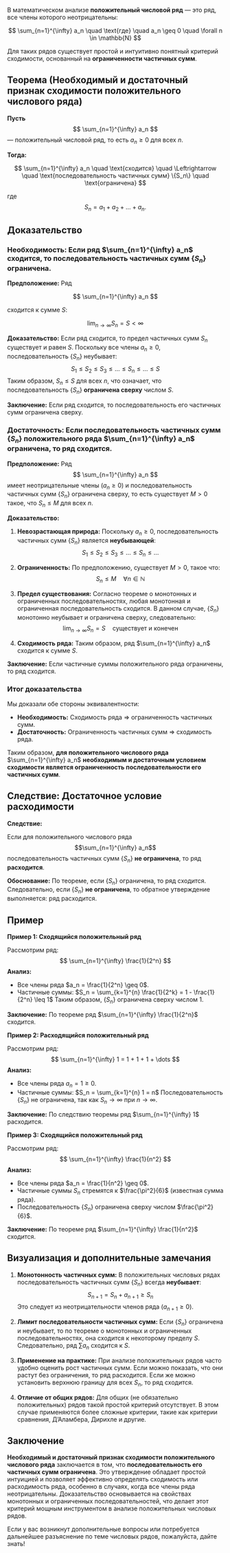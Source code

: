 
В математическом анализе **положительный числовой ряд** — это ряд, все члены которого неотрицательны:

$$
\sum_{n=1}^{\infty} a_n \quad \text{где} \quad a_n \geq 0 \quad \forall n \in \mathbb{N}
$$

Для таких рядов существует простой и интуитивно понятный критерий сходимости, основанный на **ограниченности частичных сумм**.

## Теорема (Необходимый и достаточный признак сходимости положительного числового ряда)

**Пусть** 
$$
\sum_{n=1}^{\infty} a_n
$$
— положительный числовой ряд, то есть $a_n \geq 0$
для всех $n.$

**Тогда:**

$$
\sum_{n=1}^{\infty} a_n \quad \text{сходится} \quad \Leftrightarrow \quad \text{последовательность частичных сумм} \{S_n\} \quad \text{ограничена}
$$

где 
$$
S_n = a_1 + a_2 + \dots + a_n.
$$

## Доказательство

### Необходимость: Если ряд $\sum_{n=1}^{\infty} a_n$ сходится, то последовательность частичных сумм $\{S_n\}$ ограничена.

**Предположение:**
Ряд 

$$
\sum_{n=1}^{\infty} a_n
$$

сходится к сумме $S$:

$$
\lim_{n \to \infty} S_n = S < \infty
$$


**Доказательство:**
Если ряд сходится, то предел частичных сумм $S_n$ существует и равен $S$. Поскольку все члены $a_n \geq 0$, последовательность $\{S_n\}$ неубывает:
$$
S_1 \leq S_2 \leq S_3 \leq \dots \leq S_n \leq \dots \leq S
$$
Таким образом, $S_n \leq S$ для всех $n$, что означает, что последовательность $\{S_n\}$ **ограничена сверху** числом $S$.

**Заключение:**
Если ряд сходится, то последовательность его частичных сумм ограничена сверху.

### Достаточность: Если последовательность частичных сумм $\{S_n\}$ положительного ряда $\sum_{n=1}^{\infty} a_n$ ограничена, то ряд сходится.

**Предположение:**
Ряд 
$$
\sum_{n=1}^{\infty} a_n
$$ имеет неотрицательные члены ($a_n \geq 0$) и последовательность частичных сумм $\{S_n\}$ ограничена сверху, то есть существует $M > 0$ такое, что $S_n \leq M$ для всех $n$.

**Доказательство:**
1. **Невозрастающая природа:**
   Поскольку $a_n \geq 0$, последовательность частичных сумм $\{S_n\}$ является **неубывающей**:
   $$
   S_1 \leq S_2 \leq S_3 \leq \dots \leq S_n \leq \dots
   $$

2. **Ограниченность:**
   По предположению, существует $M > 0$, такое что:
   $$
   S_n \leq M \quad \forall n \in \mathbb{N}
   $$

3. **Предел существования:**
   Согласно теореме о монотонных и ограниченных последовательностях, любая монотонная и ограниченная последовательность сходится. В данном случае, $\{S_n\}$ монотонно неубывает и ограничена сверху, следовательно:
   $$
   \lim_{n \to \infty} S_n = S \quad \text{существует и конечен}
   $$

4. **Сходимость ряда:**
   Таким образом, ряд $\sum_{n=1}^{\infty} a_n$ сходится к сумме $S$.

**Заключение:**
Если частичные суммы положительного ряда ограничены, то ряд сходится.

### Итог доказательства
Мы доказали обе стороны эквивалентности:

- **Необходимость:** Сходимость ряда $\Rightarrow$ ограниченность частичных сумм.
- **Достаточность:** Ограниченность частичных сумм $\Rightarrow$ сходимость ряда.

Таким образом, **для положительного числового ряда** $\sum_{n=1}^{\infty} a_n$ **необходимым и достаточным условием сходимости является ограниченность последовательности его частичных сумм**.

## Следствие: Достаточное условие расходимости

**Следствие:**

Если для положительного числового ряда $$\sum_{n=1}^{\infty} a_n$$ последовательность частичных сумм $\{S_n\}$ **не ограничена**, то ряд **расходится**.

**Обоснование:**
По теореме, если $\{S_n\}$ ограничена, то ряд сходится. Следовательно, если $\{S_n\}$ **не ограничена**, то обратное утверждение выполняется: ряд расходится.

## Пример

**Пример 1: Сходящийся положительный ряд**

Рассмотрим ряд:
$$
\sum_{n=1}^{\infty} \frac{1}{2^n}
$$
**Анализ:**
- Все члены ряда $a_n = \frac{1}{2^n} \geq 0$.
- Частичные суммы:
  $S_n = \sum_{k=1}^{n} \frac{1}{2^k} = 1 - \frac{1}{2^n} \leq 1$
  Таким образом, $\{S_n\}$ ограничена сверху числом 1.

**Заключение:**
По теореме ряд $\sum_{n=1}^{\infty} \frac{1}{2^n}$ сходится.

**Пример 2: Расходящийся положительный ряд**

Рассмотрим ряд:
$$
\sum_{n=1}^{\infty} 1 = 1 + 1 + 1 + \dots
$$
**Анализ:**
- Все члены ряда $a_n = 1 \geq 0$.
- Частичные суммы:
  $S_n = \sum_{k=1}^{n} 1 = n$
  Последовательность $\{S_n\}$ не ограничена, так как $S_n \to \infty$ при $n \to \infty$.

**Заключение:**
По следствию теоремы ряд $\sum_{n=1}^{\infty} 1$ расходится.

**Пример 3: Сходящийся положительный ряд**

Рассмотрим ряд:
$$
\sum_{n=1}^{\infty} \frac{1}{n^2}
$$
**Анализ:**
- Все члены ряда $a_n = \frac{1}{n^2} \geq 0$.
- Частичные суммы $S_n$ стремятся к $\frac{\pi^2}{6}$ (известная сумма ряда).
- Последовательность $\{S_n\}$ ограничена сверху числом $\frac{\pi^2}{6}$.

**Заключение:**
По теореме ряд $\sum_{n=1}^{\infty} \frac{1}{n^2}$ сходится.

## Визуализация и дополнительные замечания

1. **Монотонность частичных сумм:**
   В положительных числовых рядах последовательность частичных сумм $\{S_n\}$ всегда **неубывает**:
   $$
   S_{n+1} = S_n + a_{n+1} \geq S_n
   $$
   Это следует из неотрицательности членов ряда ($a_{n+1} \geq 0$).

2. **Лимит последовательности частичных сумм:**
   Если $\{S_n\}$ ограничена и неубывает, то по теореме о монотонных и ограниченных последовательностях, она сходится к некоторому пределу $S$. Следовательно, ряд $\sum a_n$ сходится к $S$.

3. **Применение на практике:**
   При анализе положительных рядов часто удобно оценить рост частичных сумм. Если можно показать, что они растут без ограничения, то ряд расходится. Если же можно установить верхнюю границу для всех $S_n$, то ряд сходится.

4. **Отличие от общих рядов:**
   Для общих (не обязательно положительных) рядов такой простой критерий отсутствует. В этом случае применяются более сложные критерии, такие как критерии сравнения, Д’Аламбера, Дирихле и другие.

## Заключение

**Необходимый и достаточный признак сходимости положительного числового ряда** заключается в том, что **последовательность его частичных сумм ограничена**. Это утверждение обладает простой интуицией и позволяет эффективно определять сходимость или расходимость ряда, особенно в случаях, когда все члены ряда неотрицательны. Доказательство основывается на свойствах монотонных и ограниченных последовательностей, что делает этот критерий мощным инструментом в анализе положительных числовых рядов.

Если у вас возникнут дополнительные вопросы или потребуется дальнейшее разъяснение по теме числовых рядов, пожалуйста, дайте знать!

